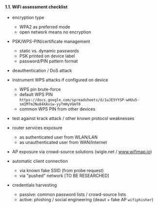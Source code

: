 #### 1.1. WiFi assessment checklist

- encryption type
  - WPA2 as preferred mode
  - open network means no encryption

- PSK/WPS-PIN/certificate management
  - static vs. dynamic passwords
  - PSK printed on device label
  - password/PIN pattern format

- deauthentication / DoS attack

- instrument WPS attacks if configured on device
  - WPS pin brute-force
  - default WPS PIN `https://docs.google.com/spreadsheets/d/1uJE5YYSP-wHUu5-smIMTmJNu84XAviw-yyTmHyVGmT0`
  - common WPS PIN from other devices

- test against krack attack / other known protocol weaknesses

- router services exposure
  - as authenticated user from WLAN/LAN
  - as unauthenticated user from WAN/Internet

- AP exposure via crowd-source solutions (wigle.net / www.wifimap.io)

- automatic client connection
  - via known fake SSID (from probe request)
  - via "pushed" network [TO BE RESEARCHED]

- credentials harvesting
  - passive: common password lists / crowd-source lists
  - active: phishing / social engineering (deaut + fake AP `wifiphisher`)
